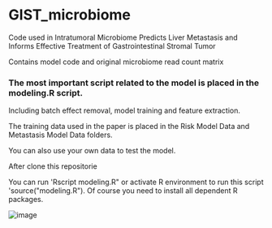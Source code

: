 # GIST_microbiome
Code used in Intratumoral Microbiome Predicts Liver Metastasis and Informs Effective Treatment of Gastrointestinal Stromal Tumor
 
 Contains model code and original microbiome read count matrix

 ### The most important script related to the model is placed in the modeling.R script. 
 
  Including batch effect removal, model training and feature extraction. 
  
  The training data used in the paper is placed in the Risk Model Data and Metastasis Model Data folders. 
  
  You can also use your own data to test the model.
  
  After clone this repositorie

  You can run 'Rscript modeling.R" or activate R environment to run this script 'source("modeling.R"). Of course you need to install all dependent R packages.

![image](https://github.com/YanzeLIPub/GIST_microbiome/assets/143196047/7a038cee-f6cc-4b5f-836e-1903ef0ce4fc)
